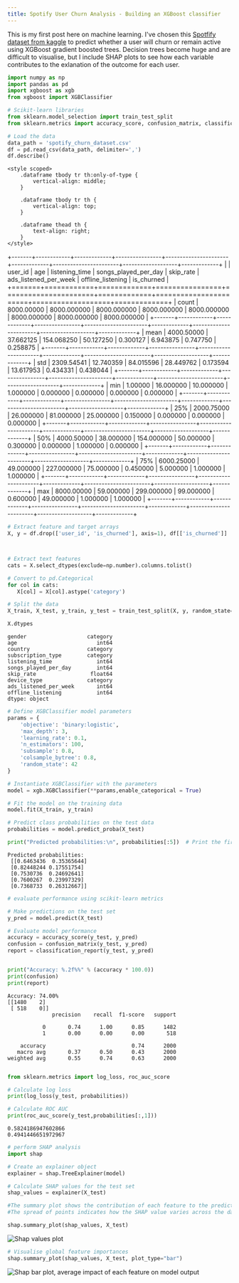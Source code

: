 ```yaml
---
title: Spotify User Churn Analysis - Building an XGBoost classifier
---
```


This is my first post here on machine learning. I've chosen this [Spotfify dataset from kaggle](https://www.kaggle.com/datasets/nabihazahid/spotify-dataset-for-churn-analysis/data) to predict whether a user will churn or remain active using XGBoost gradient boosted trees. Decision trees become huge and are difficult to visualise, but I include SHAP plots to see how each variable contributes to the exlanation of the outcome for each user.

``` python
import numpy as np
import pandas as pd
import xgboost as xgb
from xgboost import XGBClassifier

# Scikit-learn libraries
from sklearn.model_selection import train_test_split
from sklearn.metrics import accuracy_score, confusion_matrix, classification_report
```

``` python
# Load the data
data_path = 'spotify_churn_dataset.csv'
df = pd.read_csv(data_path, delimiter=',')
df.describe()
```

<div>

```{=html}
<style scoped>
    .dataframe tbody tr th:only-of-type {
        vertical-align: middle;
    }

    .dataframe tbody tr th {
        vertical-align: top;
    }

    .dataframe thead th {
        text-align: right;
    }
</style>
```

+-------+------------+-------------+----------------+----------------------+-------------+-----------------------+-------------------+-------------+
|       | user_id    | age         | listening_time | songs_played_per_day | skip_rate   | ads_listened_per_week | offline_listening | is_churned  |
+=======+============+=============+================+======================+=============+=======================+===================+=============+
| count | 8000.00000 | 8000.000000 | 8000.000000    | 8000.000000          | 8000.000000 | 8000.000000           | 8000.000000       | 8000.000000 |
+-------+------------+-------------+----------------+----------------------+-------------+-----------------------+-------------------+-------------+
| mean  | 4000.50000 | 37.662125   | 154.068250     | 50.127250            | 0.300127    | 6.943875              | 0.747750          | 0.258875    |
+-------+------------+-------------+----------------+----------------------+-------------+-----------------------+-------------------+-------------+
| std   | 2309.54541 | 12.740359   | 84.015596      | 28.449762            | 0.173594    | 13.617953             | 0.434331          | 0.438044    |
+-------+------------+-------------+----------------+----------------------+-------------+-----------------------+-------------------+-------------+
| min   | 1.00000    | 16.000000   | 10.000000      | 1.000000             | 0.000000    | 0.000000              | 0.000000          | 0.000000    |
+-------+------------+-------------+----------------+----------------------+-------------+-----------------------+-------------------+-------------+
| 25%   | 2000.75000 | 26.000000   | 81.000000      | 25.000000            | 0.150000    | 0.000000              | 0.000000          | 0.000000    |
+-------+------------+-------------+----------------+----------------------+-------------+-----------------------+-------------------+-------------+
| 50%   | 4000.50000 | 38.000000   | 154.000000     | 50.000000            | 0.300000    | 0.000000              | 1.000000          | 0.000000    |
+-------+------------+-------------+----------------+----------------------+-------------+-----------------------+-------------------+-------------+
| 75%   | 6000.25000 | 49.000000   | 227.000000     | 75.000000            | 0.450000    | 5.000000              | 1.000000          | 1.000000    |
+-------+------------+-------------+----------------+----------------------+-------------+-----------------------+-------------------+-------------+
| max   | 8000.00000 | 59.000000   | 299.000000     | 99.000000            | 0.600000    | 49.000000             | 1.000000          | 1.000000    |
+-------+------------+-------------+----------------+----------------------+-------------+-----------------------+-------------------+-------------+

</div>

``` python
# Extract feature and target arrays
X, y = df.drop(['user_id', 'is_churned'], axis=1), df[['is_churned']]



# Extract text features
cats = X.select_dtypes(exclude=np.number).columns.tolist()

# Convert to pd.Categorical
for col in cats:
   X[col] = X[col].astype('category')

# Split the data
X_train, X_test, y_train, y_test = train_test_split(X, y, random_state=1, stratify = y)

X.dtypes
```

```         
gender                   category
age                         int64
country                  category
subscription_type        category
listening_time              int64
songs_played_per_day        int64
skip_rate                 float64
device_type              category
ads_listened_per_week       int64
offline_listening           int64
dtype: object
```

``` python
# Define XGBClassifier model parameters
params = {
    'objective': 'binary:logistic',
    'max_depth': 3,
    'learning_rate': 0.1,
    'n_estimators': 100,
    'subsample': 0.8,
    'colsample_bytree': 0.8,
    'random_state': 42
}

# Instantiate XGBClassifier with the parameters
model = xgb.XGBClassifier(**params,enable_categorical = True)
```

``` python
# Fit the model on the training data
model.fit(X_train, y_train)

# Predict class probabilities on the test data
probabilities = model.predict_proba(X_test)

print("Predicted probabilities:\n", probabilities[:5])  # Print the first 5 samples
```

```         
Predicted probabilities:
 [[0.6463436  0.35365644]
 [0.82448244 0.17551754]
 [0.7530736  0.24692641]
 [0.7600267  0.23997329]
 [0.7368733  0.26312667]]
```

``` python
# evaluate performance using scikit-learn metrics

# Make predictions on the test set
y_pred = model.predict(X_test)

# Evaluate model performance
accuracy = accuracy_score(y_test, y_pred)
confusion = confusion_matrix(y_test, y_pred)
report = classification_report(y_test, y_pred)


print("Accuracy: %.2f%%" % (accuracy * 100.0))
print(confusion)
print(report)
```

```         
Accuracy: 74.00%
[[1480    2]
 [ 518    0]]
              precision    recall  f1-score   support

           0       0.74      1.00      0.85      1482
           1       0.00      0.00      0.00       518

    accuracy                           0.74      2000
   macro avg       0.37      0.50      0.43      2000
weighted avg       0.55      0.74      0.63      2000
```

``` python
```

``` python
from sklearn.metrics import log_loss, roc_auc_score

# Calculate log loss
print(log_loss(y_test, probabilities))

# Calculate ROC AUC
print(roc_auc_score(y_test,probabilities[:,1]))
```

```         
0.5824186947602866
0.4941446651972967
```

``` python
# perform SHAP analysis 
import shap

# Create an explainer object
explainer = shap.TreeExplainer(model)

# Calculate SHAP values for the test set
shap_values = explainer(X_test)
```

``` python
#The summary plot shows the contribution of each feature to the predictions, with colors representing the feature values.
#The spread of points indicates how the SHAP value varies across the dataset.

shap.summary_plot(shap_values, X_test)
```

![Shap values plot](output_42_1.png)

``` python
# Visualise global feature importances
shap.summary_plot(shap_values, X_test, plot_type="bar")

```

![Shap bar plot, average impact of each feature on model output](output_43_1.png)
